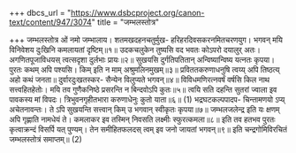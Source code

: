 +++
dbcs_url = "https://www.dsbcproject.org/canon-text/content/947/3074"
title = "जम्भलस्तोत्र"

+++
जम्भलस्तोत्र
ओं नमो जम्भालाय।
शतमखदहनचतुर्मुख-
हरिहरदिवसकरनमितचरणयुग।
भगवन् मयि विनिवेशय
दुःखिनि कमलायतां दृष्टिम्॥१॥
उदकचलुकेन तुष्यसि
वद भवतः कोऽपरो दयालुर् अतः।
अगणितपूजाविधयस्
त्वत्सदृशा दुर्लभाः प्रायः॥२॥
सुखयसि दुर्गतिपतितान्
अन्विष्यान्विष्य यत्नतः कृपया।
पुरतः कथम् अपि पश्यसि।
किम् इति न माम् अश्रुमलिनमुखम्॥३॥
प्रविततकरुणाधनुषि
त्वय्य् अपि तिष्ठत्य् अहो कथं जनता॥
दुर्वारदुःखतस्कर-
सैन्येन विलुप्यते भगवन्॥४॥
विविधमणिरत्नवर्षं
वर्षसि किल नाथ सत्त्वहितहेतोः।
मयि तव गुणैकनिष्ठे
प्रसरन्ति न बिन्दवोऽपि कुतः॥५॥
त्वयि सति दहन्ति सुतरां
ज्वाला इव पावकस्य मां विपदः।
त्रिभुवनगृहीतभारा
करुणाधेनुः कुतो याता॥६॥
(1)
भद्रघटकल्पपादप-
चिन्तामणयो ऽप्य् अचेतनावन्तः।
ते ऽपि सुखयन्ति सत्त्वान्
किम् उ भगवान् स्वीकृतः कृपया॥७॥
जम्भलजलेन्द्र इति यः
क्षणम् अपि गृह्णाति नामधेयं ते।
कमलाकर इव तस्मिन्
निवसति लक्ष्मीः स्फुरत्कमला॥८॥
इति तव हतभव पुरतः
कृत्वाक्रन्दं विसर्पि यत् पुण्यम्।
तेन समीहितफलदस्
त्वम् इव जनो जायतां भगवन्॥९॥
इति चन्द्रगोमिविरचितं जम्भलस्तोत्रं समाप्तम्॥
(2)